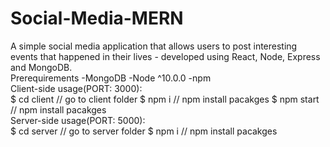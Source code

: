 # Social-Media-MERN

A simple social media application that allows users to post interesting events that happened in their lives - developed using React, Node, Express and MongoDB.
<br>
Prerequirements
-MongoDB
-Node ^10.0.0
-npm
<br>
Client-side usage(PORT: 3000):<br>
$ cd client   // go to client folder
$ npm i       // npm install pacakges
$ npm start       // npm install pacakges
<br>
Server-side usage(PORT: 5000):<br>
$ cd server   // go to server folder
$ npm i       // npm install pacakges
